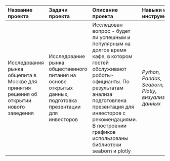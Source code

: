 | Название проекта | Задачи проекта | Описание проекта | Навыки и инструменты | Ключевые слова |
| :---------------------- | :---------------------- | :---------------------- | :---------------------- | :---------------------- |
| Исследования рынка общепита в Москве для принятия решения об открытии нового заведения | Исследование рынка общественного питания на основе открытых данных, подготовка презентации для инвесторов | Исследован вопрос - будет ли успешным и популярным на долгое время кафе, в котором гостей обслуживают роботы-официанты. По результатам анализа подготовлена презентация для инвесторов с рекомендациями. В построении графиков использованы библиотеки seaborn и plotly | *Python, Pandas, Seaborn, Plotly, визуализация данных* | обработка данных, визуализация данных, создание презентаций |

